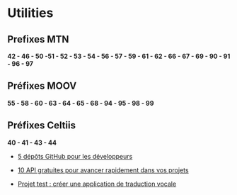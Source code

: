 # Utilities

## Prefixes MTN
**42 - 46 - 50 -51 - 52 - 53 - 54 - 56 - 57 - 59 - 61 - 62 - 66 - 67 - 69 - 90 - 91 - 96 - 97**

## Préfixes MOOV 
**55 - 58 - 60 - 63 - 64 - 65 - 68 - 94 - 95 - 98 - 99**

## Préfixes Celtiis
**40 - 41 - 43 - 44**

- [5 dépôts GitHub pour les développeurs](https://www.linkedin.com/posts/achille-mbougueng-6271a11b_top-5-d%C3%A9p%C3%B4ts-github-pour-les-d%C3%A9veloppeurs-activity-7244607485934727168-OU4L/?utm_source=share&utm_medium=member_android)

- [10 API gratuites pour avancer rapidement dans vos projets](https://www.linkedin.com/posts/achille-mbougueng-6271a11b_10-api-gratuites-pour-avancer-rapidement-activity-7239903419228991489-Nx-R/?utm_source=share&utm_medium=member_android)

- [Projet test : créer une application de traduction vocale](https://learn.microsoft.com/fr-fr/training/modules/challenge-project-build-speech-translator-app/?WT.mc_id=studentamb_372907)
